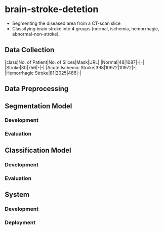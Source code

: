 # brain-stroke-detetion
- Segmenting the diseased area from a CT-scan slice  
- Classifying brain stroke into 4 groups (normal, ischemia, hemorrhagic, abnormal-non-stroke).

## Data Collection 
|class|No. of Patient|No. of Slices|Mask|URL|
|Normal|48|1087|-|-|
|Stroke|30|756|-|-|
|Acute Ischemic Stroke|398|10972|10972|-|
|Hemorrhagic Stroke|81|2025|486|-|

## Data Preprocessing

## Segmentation Model

### Development

### Evaluation

## Classification Model
### Development

### Evaluation

## System
### Development 
### Deployment
